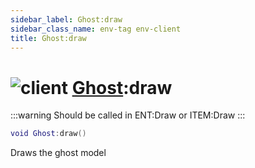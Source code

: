 ```yaml
---
sidebar_label: Ghost:draw
sidebar_class_name: env-tag env-client
title: Ghost:draw
---
```


# <img src='/img/wiki/client.png' alt='client' data-tag='env-tag' /> [Ghost](../ghost/README.md):draw

:::warning
Should be called in ENT:Draw or ITEM:Draw
:::


```lua
void Ghost:draw()
```

Draws the ghost model<br/>
